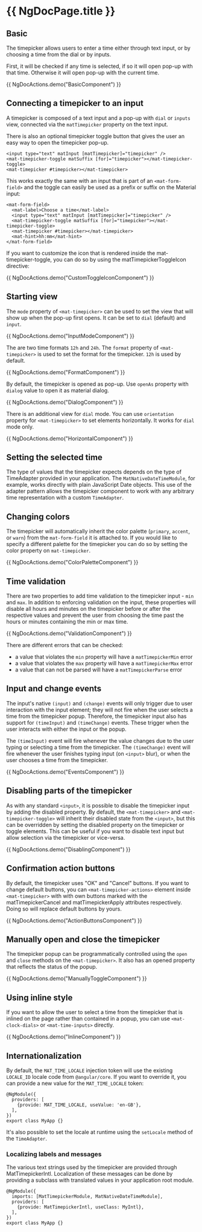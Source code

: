 # {{ NgDocPage.title }}

## Basic

The timepicker allows users to enter a time either through text input, or by choosing a time from the dial or by inputs.

First, it will be checked if any time is selected, if so it will open pop-up with that time. Otherwise it will open pop-up with the current time.

{{ NgDocActions.demo("BasicComponent") }}

## Connecting a timepicker to an input

A timepicker is composed of a text input and a pop-up with `dial` or `inputs` view, connected via the `matTimepicker` property on the text input.

There is also an optional timepicker toggle button that gives the user an easy way to open the timepicker pop-up.

```
<input type="text" matInput [matTimepicker]="timepicker" />
<mat-timepicker-toggle matSuffix [for]="timepicker"></mat-timepicker-toggle>
<mat-timepicker #timepicker></mat-timepicker>
```

This works exactly the same with an input that is part of an `<mat-form-field>` and the toggle can easily be used as a prefix or suffix on the Material input:

```
<mat-form-field>
  <mat-label>Choose a time</mat-label>
  <input type="text" matInput [matTimepicker]="timepicker" />
  <mat-timepicker-toggle matSuffix [for]="timepicker"></mat-timepicker-toggle>
  <mat-timepicker #timepicker></mat-timepicker>
  <mat-hint>hh:mm</mat-hint>
</mat-form-field>
```

If you want to customize the icon that is rendered inside the mat-timepicker-toggle, you can do so by using the matTimepickerToggleIcon directive:

{{ NgDocActions.demo("CustomToggleIconComponent") }}

## Starting view

The `mode` property of `<mat-timepicker>` can be used to set the view that will show up when the pop-up first opens. It can be set to `dial` (default) and `input`.

{{ NgDocActions.demo("InputModeComponent") }}

The are two time formats `12h` and `24h`. The `format` property of `<mat-timepicker>` is used to set the format for the timepicker. `12h` is used by default.

{{ NgDocActions.demo("FormatComponent") }}

By default, the timepicker is opened as pop-up. Use `openAs` property with `dialog` value to open it as material dialog.

{{ NgDocActions.demo("DialogComponent") }}

There is an additional view for `dial` mode. You can use `orientation` property for `<mat-timepicker>` to set elements horizontally. It works for `dial` mode only.

{{ NgDocActions.demo("HorizontalComponent") }}

## Setting the selected time

The type of values that the timepicker expects depends on the type of TimeAdapter provided in your application. The `MatNativeDateTimeModule`, for example, works directly with plain JavaScript Date objects. This use of the adapter pattern allows the timepicker component to work with any arbitrary time representation with a custom `TimeAdapter`.

## Changing colors

The timepicker will automatically inherit the color palette (`primary`, `accent`, or `warn`) from the `mat-form-field` it is attached to. If you would like to specify a different palette for the timepicker you can do so by setting the color property on `mat-timepicker`.

{{ NgDocActions.demo("ColorPaletteComponent") }}

## Time validation

There are two properties to add time validation to the timepicker input - `min` and `max`. In addition to enforcing validation on the input, these properties will disable all hours and minutes on the timepicker before or after the respective values and prevent the user from choosing the time past the hours or minutes containing the min or max time.

{{ NgDocActions.demo("ValidationComponent") }}

There are different errors that can be checked:

- a value that violates the `min` property will have a `matTimepickerMin` error
- a value that violates the `max` property will have a `matTimepickerMax` error
- a value that can not be parsed will have a `matTimepickerParse` error

## Input and change events

The input's native `(input)` and `(change)` events will only trigger due to user interaction with the input element; they will not fire when the user selects a time from the timepicker popup. Therefore, the timepicker input also has support for `(timeInput)` and `(timeChange)` events. These trigger when the user interacts with either the input or the popup.

The `(timeInput)` event will fire whenever the value changes due to the user typing or selecting a time from the timepicker. The `(timeChange)` event will fire whenever the user finishes typing input (on `<input>` blur), or when the user chooses a time from the timepicker.

{{ NgDocActions.demo("EventsComponent") }}

## Disabling parts of the timepicker

As with any standard `<input>`, it is possible to disable the timepicker input by adding the disabled property. By default, the `<mat-timepicker>` and `<mat-timepicker-toggle>` will inherit their disabled state from the `<input>`, but this can be overridden by setting the disabled property on the timepicker or toggle elements. This can be useful if you want to disable text input but allow selection via the timepicker or vice-versa.

{{ NgDocActions.demo("DisablingComponent") }}

## Confirmation action buttons

By default, the timepicker uses "OK" and "Cancel" buttons. If you want to change default buttons, you can `<mat-timepicker-actions>` element inside `<mat-timepicker>` with with own buttons marked with the matTimepickerCancel and matTimepickerApply attributes respectively. Doing so will replace default buttons by yours.

{{ NgDocActions.demo("ActionButtonsComponent") }}

## Manually open and close the timepicker

The timepicker popup can be programmatically controlled using the `open` and `close` methods on the `<mat-timepicker>`. It also has an opened property that reflects the status of the popup.

{{ NgDocActions.demo("ManuallyToggleComponent") }}

## Using inline style

If you want to allow the user to select a time from the timepicker that is inlined on the page rather than contained in a popup, you can use `<mat-clock-dials>` or `<mat-time-inputs>` directly.

{{ NgDocActions.demo("InlineComponent") }}

## Internationalization

By default, the `MAT_TIME_LOCALE` injection token will use the existing `LOCALE_ID` locale code from `@angular/core`. If you want to override it, you can provide a new value for the `MAT_TIME_LOCALE` token:

```
@NgModule({
  providers: [
    {provide: MAT_TIME_LOCALE, useValue: 'en-GB'},
  ],
})
export class MyApp {}
```

It's also possible to set the locale at runtime using the `setLocale` method of the `TimeAdapter`.

### Localizing labels and messages

The various text strings used by the timepicker are provided through MatTimepickerIntl. Localization of these messages can be done by providing a subclass with translated values in your application root module.

```
@NgModule({
  imports: [MatTimepickerModule, MatNativeDateTimeModule],
  providers: [
    {provide: MatTimepickerIntl, useClass: MyIntl},
  ],
})
export class MyApp {}
```
